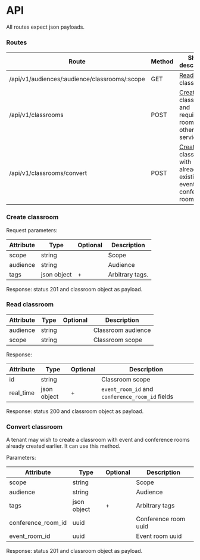 # API

All routes expect json payloads.

### Routes
Route                                          | Method | Short description
---------------------------------------------- | ------ | ----------
/api/v1/audiences/:audience/classrooms/:scope  | GET    | [Reads](#read-classroom) classroom.
/api/v1/classrooms                             | POST   | [Creates](#create-classroom) classroom and required rooms in other services.
/api/v1/classrooms/convert                     | POST   | [Creates](#convert-classroom) classroom with already existing event and conference rooms.

### Create classroom

Request parameters:

Attribute              | Type        | Optional | Description
---------------------- | ----------- | -------- | -------------------------------------------------
scope                  | string      |          | Scope
audience               | string      |          | Audience
tags                   | json object | +        | Arbitrary tags.

Response: status 201 and classroom object as payload.

### Read classroom

Attribute            | Type        | Optional | Description
-------------------- | ----------- | -------- | ------------------
audience             | string      |          | Classroom audience
scope                | string      |          | Classroom scope

Response:

Attribute              | Type        | Optional | Description
---------------------- | ----------- | -------- | ---------------------------------------------------------
id                     | string      |          | Classroom scope
real_time              | json object | +        | `event_room_id` and `conference_room_id` fields

Response: status 200 and classroom object as payload.

### Convert classroom

A tenant may wish to create a classroom with event and conference rooms already created earlier. It can use this method.

Parameters:

Attribute              | Type        | Optional | Description
---------------------- | ----------- | -------- | -------------------------------------------------
scope                  | string      |          | Scope
audience               | string      |          | Audience
tags                   | json object | +        | Arbitrary tags
conference_room_id     | uuid        |          | Conference room uuid
event_room_id          | uuid        |          | Event room uuid

Response: status 201 and classroom object as payload.
